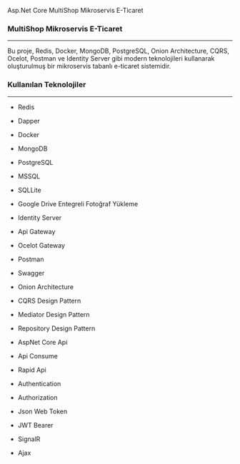 Asp.Net Core MultiShop Mikroservis E-Ticaret

<h3>MultiShop Mikroservis E-Ticaret</h3>
<hr>
Bu proje, Redis, Docker, MongoDB, PostgreSQL, Onion Architecture, CQRS, Ocelot, Postman ve Identity Server gibi modern teknolojileri kullanarak oluşturulmuş bir mikroservis tabanlı e-ticaret sistemidir.

<h3>Kullanılan Teknolojiler</h3><hr>
<ul><li><p>Redis</p></li><li><p>Dapper</p></li><li><p>Docker</p></li><li><p>MongoDB</p></li><li><p>PostgreSQL</p></li><li><p>MSSQL</p></li><li><p>SQLLite</p></li><li><p>Google Drive Entegreli Fotoğraf Yükleme</p></li><li><p>Identity Server</p></li><li><p>Api Gateway</p></li><li><p>Ocelot Gateway</p></li><li><p>Postman</p></li><li><p>Swagger</p></li><li><p>Onion Architecture</p></li><li><p>CQRS Design Pattern</p></li><li><p>Mediator Design Pattern</p></li><li><p>Repository Design Pattern</p></li><li><p>AspNet Core Api</p></li><li><p>Api Consume</p></li><li><p>Rapid Api</p></li><li><p>Authentication</p></li><li><p>Authorization</p></li><li><p>Json Web Token</p></li><li><p>JWT Bearer</p></li><li><p>SignalR</p></li><li><p>Ajax</p></li></ul>
